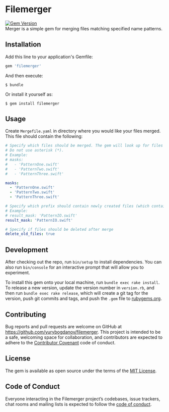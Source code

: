 # Filemerger  

[![Gem Version](https://badge.fury.io/rb/filemerger.svg)](https://badge.fury.io/rb/filemerger)  
Merger is a simple gem for merging files matching specified name patterns.

## Installation

Add this line to your application's Gemfile:

```ruby
gem 'filemerger'
```

And then execute:

    $ bundle

Or install it yourself as:

    $ gem install filemerger

## Usage

Create `Mergefile.yaml` in directory where you would like your files merged. This file should contain the following:
```yaml
# Specify which files should be merged. The gem will look up for files matching patterns you input here.
# Do not use asterisk (*).
# Example:
# masks:
#   - 'PatternOne.swift'
#   - 'PatternTwo.swift'
#   - 'PatternThree.swift'

masks:
  - 'PatternOne.swift'
  - 'PatternTwo.swift'
  - 'PatternThree.swift'

# Specify which prefix should contain newly created files (which contain merged content)
# Example:
# result_mask: 'PatternIO.swift'
result_mask: 'PatternIO.swift'

# Specify if files should be deleted after merge
delete_old_files: true

```

## Development

After checking out the repo, run `bin/setup` to install dependencies. You can also run `bin/console` for an interactive prompt that will allow you to experiment.

To install this gem onto your local machine, run `bundle exec rake install`. To release a new version, update the version number in `version.rb`, and then run `bundle exec rake release`, which will create a git tag for the version, push git commits and tags, and push the `.gem` file to [rubygems.org](https://rubygems.org).

## Contributing

Bug reports and pull requests are welcome on GitHub at https://github.com/yurybogdanov/filemerger. This project is intended to be a safe, welcoming space for collaboration, and contributors are expected to adhere to the [Contributor Covenant](http://contributor-covenant.org) code of conduct.

## License

The gem is available as open source under the terms of the [MIT License](https://opensource.org/licenses/MIT).

## Code of Conduct

Everyone interacting in the Filemerger project’s codebases, issue trackers, chat rooms and mailing lists is expected to follow the [code of conduct](https://github.com/yurybogdanov/filemerger/blob/master/CODE_OF_CONDUCT.md).
